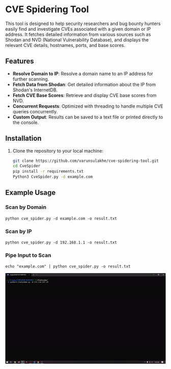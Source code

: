 # CVE Spidering Tool

This tool is designed to help security researchers and bug bounty hunters easily find and investigate CVEs associated with a given domain or IP address. It fetches detailed information from various sources such as Shodan and NVD (National Vulnerability Database), and displays the relevant CVE details, hostnames, ports, and base scores.

## Features

- **Resolve Domain to IP**: Resolve a domain name to an IP address for further scanning.
- **Fetch Data from Shodan**: Get detailed information about the IP from Shodan's InternetDB.
- **Fetch CVE Base Scores**: Retrieve and display CVE base scores from NVD.
- **Concurrent Requests**: Optimized with threading to handle multiple CVE queries concurrently.
- **Custom Output**: Results can be saved to a text file or printed directly to the console.

## Installation

1. Clone the repository to your local machine:
   ```bash
   git clone https://github.com/varunsulakhe/cve-spidering-tool.git
   cd CveSpider
   pip install -r requirements.txt
   Python3 CveSpider.py -d example.com
   ```
## Example Usage
### Scan by Domain
```
python cve_spider.py -d example.com -o result.txt
```
### Scan by IP
```
python cve_spider.py -d 192.168.1.1 -o result.txt
```
### Pipe Input to Scan
```
echo "example.com" | python cve_spider.py -o result.txt
```


![Alt Text](https://raw.githubusercontent.com/mr-kasim-mehar/myimgs/refs/heads/main/my.gif)
